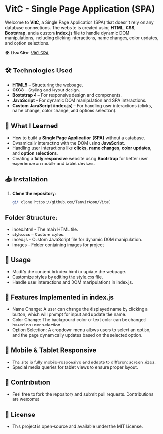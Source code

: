 # VitC - Single Page Application (SPA)

Welcome to **VitC**, a Single Page Application (SPA) that doesn't rely on any database connections. 
The website is created using **HTML**, **CSS**, **Bootstrap**, and a custom **index.js** file to handle dynamic DOM manipulations, 
including clicking interactions, name changes, color updates, and option selections.

🌍 **Live Site:** [VitC SPA](https://tanvirapon.github.io/VitaC/)

## 🛠 Technologies Used
- **HTML5** – Structuring the webpage.
- **CSS3** – Styling and layout design.
- **Bootstrap 4** – For responsive design and components.
- **JavaScript** – For dynamic DOM manipulation and SPA interactions.
- **Custom JavaScript (index.js)** – For handling user interactions (clicks, name change, color change, and options selection).

## 📌 What I Learned
- How to build a **Single Page Application (SPA)** without a database.
- Dynamically interacting with the DOM using **JavaScript**.
- Handling user interactions like **clicks**, **name changes**, **color updates**, and **option selections**.
- Creating a **fully responsive** website using **Bootstrap** for better user experience on mobile and tablet devices.

## 📥 Installation
1. **Clone the repository:**
   ```bash
   git clone https://github.com/TanvirApon/VitaC
   
## Folder Structure:
- index.html – The main HTML file.
- style.css – Custom styles.
- index.js - Custom JavaScript file for dynamic DOM manipulation.
- images - Folder containing images for project

## 🎨 Usage
- Modify the content in index.html to update the webpage.
- Customize styles by editing the style.css file.
- Handle user interactions and DOM manipulations in index.js.

## 🤖 Features Implemented in index.js
- Name Change: A user can change the displayed name by clicking a button, which will prompt for input and update the name.
- Color Change: The background color or text color can be changed based on user selection.
- Option Selection: A dropdown menu allows users to select an option, and the page dynamically updates based on the selected option.

## 📱 Mobile & Tablet Responsive
- The site is fully mobile-responsive and adapts to different screen sizes.
- Special media queries for tablet views to ensure proper layout.

## 🤝 Contribution
- Feel free to fork the repository and submit pull requests. Contributions are welcome!

## 📜 License
- This project is open-source and available under the MIT License.
